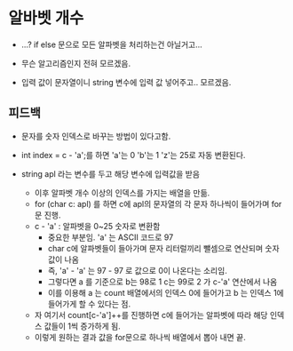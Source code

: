 # 알바벳 개수

- ...? if else 문으로 모든 알파벳을 처리하는건 아닐거고...
- 무슨 알고리즘인지 전혀 모르겠음.

- 입력 값이 문자열이니 string 변수에 입력 값 넣어주고.. 모르겠음.

## 피드백

- 문자를 숫자 인덱스로 바꾸는 방법이 있다고함.
- int index = c - 'a';를 하면 'a'는 0 'b'는 1 'z'는 25로 자동 변환된다.

- string apl 라는 변수를 두고 해당 변수에 입력값을 받음
    - 이후 알파벳 개수 이상의 인덱스를 가지는 배열을 만듦.
    - for (char c: apl) 를 하면 c에 apl의 문자열의 각 문자 하나씩이 들어가며 for문 진행.
    - c - 'a' : 알파벳을 0~25 숫자로 변환함
        - 중요한 부분임. 'a' 는 ASCII 코드로 97
        - char c에 알파벳들이 들아가며 문자 리터럴끼리 뺄셈으로 연산되며 숫자 값이 나옴
        - 즉, 'a' - 'a' 는 97 - 97 로 값으로 0이 나온다는 소리임.
        - 그렇다면 a 를 기준으로 b는 98로 1 c는 99로 2 가 c-'a' 연산에서 나옴
        - 이를 이용해 a 는 count 배열에서의 인덱스 0에 들어가고 b 는 인덱스 1에 들어가게 할 수 있다는 점.
    - 자 여기서 count[c-'a']++를 진행하면 c에 들어가는 알파벳에 따라 해당 인덱스 값들이 1씩 증가하게 됨.
    - 이렇게 원하는 결과 값을 for문으로 하나씩 배열에서 뽑아 내면 끝.